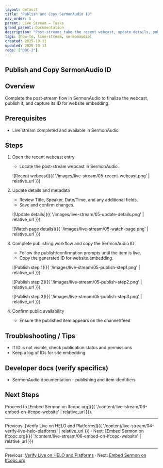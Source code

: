 ```yaml
---
layout: default
title: "Publish and Copy SermonAudio ID"
nav_order: 5
parent: Live Stream – Tasks
grand_parent: Documentation
description: "Post-stream: take the recent webcast, update details, publish, and copy the ID in SermonAudio."
tags: [how-to, live-stream, sermonaudio]
created: 2025-10-13
updated: 2025-10-13
reqs: ["DOC-2"]
---
```


## Publish and Copy SermonAudio ID

## Overview

Complete the post-stream flow in SermonAudio to finalize the webcast, publish it, and capture its ID for website embedding.

## Prerequisites

- Live stream completed and available in SermonAudio

## Steps

1) Open the recent webcast entry
   - Locate the post-stream webcast in SermonAudio.

   ![Recent webcast]({{ '/images/live-stream/05-recent-webcast.png' | relative_url }})

2) Update details and metadata
   - Review Title, Speaker, Date/Time, and any additional fields.
   - Save and confirm changes.

   ![Update details]({{ '/images/live-stream/05-update-details.png' | relative_url }})

   ![Watch page details]({{ '/images/live-stream/05-watch-page.png' | relative_url }})

3) Complete publishing workflow and copy the SermonAudio ID
   - Follow the publish/confirmation prompts until the item is live.
   - Copy the generated ID for website embedding.

   ![Publish step 1]({{ '/images/live-stream/05-publish-step1.png' | relative_url }})

   ![Publish step 2]({{ '/images/live-stream/05-publish-step2.png' | relative_url }})

   ![Publish step 3]({{ '/images/live-stream/05-publish-step3.png' | relative_url }})

4) Confirm public availability
   - Ensure the published item appears on the channel/feed

## Troubleshooting / Tips

- If ID is not visible, check publication status and permissions
- Keep a log of IDs for site embedding

## Developer docs (verify specifics)

- SermonAudio documentation – publishing and item identifiers

## Next Steps

Proceed to [Embed Sermon on lfcopc.org]({{ '/content/live-stream/06-embed-on-lfcopc-website' | relative_url }}).

---

Previous: [Verify Live on HELO and Platforms]({{ '/content/live-stream/04-verify-live-helo-platforms' | relative_url }}) · Next: [Embed Sermon on lfcopc.org]({{ '/content/live-stream/06-embed-on-lfcopc-website' | relative_url }})

---

Previous: [Verify Live on HELO and Platforms](04-verify-live-helo-platforms.md) · Next: [Embed Sermon on lfcopc.org](06-embed-on-lfcopc-website.md)
